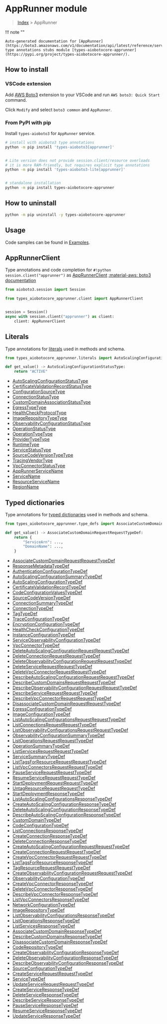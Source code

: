 # AppRunner module

> [Index](../README.md) > AppRunner


!!! note ""

    Auto-generated documentation for [AppRunner](https://boto3.amazonaws.com/v1/documentation/api/latest/reference/services/apprunner.html#AppRunner)
    type annotations stubs module [types-aiobotocore-apprunner](https://pypi.org/project/types-aiobotocore-apprunner/).

## How to install

### VSCode extension

Add [AWS Boto3](https://marketplace.visualstudio.com/items?itemName=Boto3typed.boto3-ide)
extension to your VSCode and run `AWS boto3: Quick Start` command.

Click `Modify` and select `boto3 common` and `AppRunner`.

### From PyPI with pip

Install `types-aioboto3` for `AppRunner` service.

```bash
# install with aioboto3 type annotations
python -m pip install 'types-aioboto3[apprunner]'


# Lite version does not provide session.client/resource overloads
# it is more RAM-friendly, but requires explicit type annotations
python -m pip install 'types-aioboto3-lite[apprunner]'


# standalone installation
python -m pip install types-aiobotocore-apprunner
```



## How to uninstall

```bash
python -m pip uninstall -y types-aiobotocore-apprunner
```

## Usage

Code samples can be found in [Examples](./usage.md).

## AppRunnerClient

Type annotations and code completion for  `#!python session.client("apprunner")` as [AppRunnerClient](./client.md)
[:material-aws: boto3 documentation](https://boto3.amazonaws.com/v1/documentation/api/latest/reference/services/apprunner.html#AppRunner.Client)

```python title="Usage example"
from aioboto3.session import Session

from types_aiobotocore_apprunner.client import AppRunnerClient


session = Session()
async with session.client("apprunner") as client:
    client: AppRunnerClient
```








## Literals

Type annotations for [literals](./literals.md) used in methods and schema.

```python title="Usage example"
from types_aiobotocore_apprunner.literals import AutoScalingConfigurationStatusType

def get_value() -> AutoScalingConfigurationStatusType:
    return "ACTIVE"
```

- [AutoScalingConfigurationStatusType](./literals.md#autoscalingconfigurationstatustype)
- [CertificateValidationRecordStatusType](./literals.md#certificatevalidationrecordstatustype)
- [ConfigurationSourceType](./literals.md#configurationsourcetype)
- [ConnectionStatusType](./literals.md#connectionstatustype)
- [CustomDomainAssociationStatusType](./literals.md#customdomainassociationstatustype)
- [EgressTypeType](./literals.md#egresstypetype)
- [HealthCheckProtocolType](./literals.md#healthcheckprotocoltype)
- [ImageRepositoryTypeType](./literals.md#imagerepositorytypetype)
- [ObservabilityConfigurationStatusType](./literals.md#observabilityconfigurationstatustype)
- [OperationStatusType](./literals.md#operationstatustype)
- [OperationTypeType](./literals.md#operationtypetype)
- [ProviderTypeType](./literals.md#providertypetype)
- [RuntimeType](./literals.md#runtimetype)
- [ServiceStatusType](./literals.md#servicestatustype)
- [SourceCodeVersionTypeType](./literals.md#sourcecodeversiontypetype)
- [TracingVendorType](./literals.md#tracingvendortype)
- [VpcConnectorStatusType](./literals.md#vpcconnectorstatustype)
- [AppRunnerServiceName](./literals.md#apprunnerservicename)
- [ServiceName](./literals.md#servicename)
- [ResourceServiceName](./literals.md#resourceservicename)
- [RegionName](./literals.md#regionname)




## Typed dictionaries

Type annotations for [typed dictionaries](./type_defs.md) used in methods and schema.

```python title="Usage example"
from types_aiobotocore_apprunner.type_defs import AssociateCustomDomainRequestRequestTypeDef

def get_value() -> AssociateCustomDomainRequestRequestTypeDef:
    return {
        "ServiceArn": ...,
        "DomainName": ...,
    }
```

- [AssociateCustomDomainRequestRequestTypeDef](./type_defs.md#associatecustomdomainrequestrequesttypedef)
- [ResponseMetadataTypeDef](./type_defs.md#responsemetadatatypedef)
- [AuthenticationConfigurationTypeDef](./type_defs.md#authenticationconfigurationtypedef)
- [AutoScalingConfigurationSummaryTypeDef](./type_defs.md#autoscalingconfigurationsummarytypedef)
- [AutoScalingConfigurationTypeDef](./type_defs.md#autoscalingconfigurationtypedef)
- [CertificateValidationRecordTypeDef](./type_defs.md#certificatevalidationrecordtypedef)
- [CodeConfigurationValuesTypeDef](./type_defs.md#codeconfigurationvaluestypedef)
- [SourceCodeVersionTypeDef](./type_defs.md#sourcecodeversiontypedef)
- [ConnectionSummaryTypeDef](./type_defs.md#connectionsummarytypedef)
- [ConnectionTypeDef](./type_defs.md#connectiontypedef)
- [TagTypeDef](./type_defs.md#tagtypedef)
- [TraceConfigurationTypeDef](./type_defs.md#traceconfigurationtypedef)
- [EncryptionConfigurationTypeDef](./type_defs.md#encryptionconfigurationtypedef)
- [HealthCheckConfigurationTypeDef](./type_defs.md#healthcheckconfigurationtypedef)
- [InstanceConfigurationTypeDef](./type_defs.md#instanceconfigurationtypedef)
- [ServiceObservabilityConfigurationTypeDef](./type_defs.md#serviceobservabilityconfigurationtypedef)
- [VpcConnectorTypeDef](./type_defs.md#vpcconnectortypedef)
- [DeleteAutoScalingConfigurationRequestRequestTypeDef](./type_defs.md#deleteautoscalingconfigurationrequestrequesttypedef)
- [DeleteConnectionRequestRequestTypeDef](./type_defs.md#deleteconnectionrequestrequesttypedef)
- [DeleteObservabilityConfigurationRequestRequestTypeDef](./type_defs.md#deleteobservabilityconfigurationrequestrequesttypedef)
- [DeleteServiceRequestRequestTypeDef](./type_defs.md#deleteservicerequestrequesttypedef)
- [DeleteVpcConnectorRequestRequestTypeDef](./type_defs.md#deletevpcconnectorrequestrequesttypedef)
- [DescribeAutoScalingConfigurationRequestRequestTypeDef](./type_defs.md#describeautoscalingconfigurationrequestrequesttypedef)
- [DescribeCustomDomainsRequestRequestTypeDef](./type_defs.md#describecustomdomainsrequestrequesttypedef)
- [DescribeObservabilityConfigurationRequestRequestTypeDef](./type_defs.md#describeobservabilityconfigurationrequestrequesttypedef)
- [DescribeServiceRequestRequestTypeDef](./type_defs.md#describeservicerequestrequesttypedef)
- [DescribeVpcConnectorRequestRequestTypeDef](./type_defs.md#describevpcconnectorrequestrequesttypedef)
- [DisassociateCustomDomainRequestRequestTypeDef](./type_defs.md#disassociatecustomdomainrequestrequesttypedef)
- [EgressConfigurationTypeDef](./type_defs.md#egressconfigurationtypedef)
- [ImageConfigurationTypeDef](./type_defs.md#imageconfigurationtypedef)
- [ListAutoScalingConfigurationsRequestRequestTypeDef](./type_defs.md#listautoscalingconfigurationsrequestrequesttypedef)
- [ListConnectionsRequestRequestTypeDef](./type_defs.md#listconnectionsrequestrequesttypedef)
- [ListObservabilityConfigurationsRequestRequestTypeDef](./type_defs.md#listobservabilityconfigurationsrequestrequesttypedef)
- [ObservabilityConfigurationSummaryTypeDef](./type_defs.md#observabilityconfigurationsummarytypedef)
- [ListOperationsRequestRequestTypeDef](./type_defs.md#listoperationsrequestrequesttypedef)
- [OperationSummaryTypeDef](./type_defs.md#operationsummarytypedef)
- [ListServicesRequestRequestTypeDef](./type_defs.md#listservicesrequestrequesttypedef)
- [ServiceSummaryTypeDef](./type_defs.md#servicesummarytypedef)
- [ListTagsForResourceRequestRequestTypeDef](./type_defs.md#listtagsforresourcerequestrequesttypedef)
- [ListVpcConnectorsRequestRequestTypeDef](./type_defs.md#listvpcconnectorsrequestrequesttypedef)
- [PauseServiceRequestRequestTypeDef](./type_defs.md#pauseservicerequestrequesttypedef)
- [ResumeServiceRequestRequestTypeDef](./type_defs.md#resumeservicerequestrequesttypedef)
- [StartDeploymentRequestRequestTypeDef](./type_defs.md#startdeploymentrequestrequesttypedef)
- [UntagResourceRequestRequestTypeDef](./type_defs.md#untagresourcerequestrequesttypedef)
- [StartDeploymentResponseTypeDef](./type_defs.md#startdeploymentresponsetypedef)
- [ListAutoScalingConfigurationsResponseTypeDef](./type_defs.md#listautoscalingconfigurationsresponsetypedef)
- [CreateAutoScalingConfigurationResponseTypeDef](./type_defs.md#createautoscalingconfigurationresponsetypedef)
- [DeleteAutoScalingConfigurationResponseTypeDef](./type_defs.md#deleteautoscalingconfigurationresponsetypedef)
- [DescribeAutoScalingConfigurationResponseTypeDef](./type_defs.md#describeautoscalingconfigurationresponsetypedef)
- [CustomDomainTypeDef](./type_defs.md#customdomaintypedef)
- [CodeConfigurationTypeDef](./type_defs.md#codeconfigurationtypedef)
- [ListConnectionsResponseTypeDef](./type_defs.md#listconnectionsresponsetypedef)
- [CreateConnectionResponseTypeDef](./type_defs.md#createconnectionresponsetypedef)
- [DeleteConnectionResponseTypeDef](./type_defs.md#deleteconnectionresponsetypedef)
- [CreateAutoScalingConfigurationRequestRequestTypeDef](./type_defs.md#createautoscalingconfigurationrequestrequesttypedef)
- [CreateConnectionRequestRequestTypeDef](./type_defs.md#createconnectionrequestrequesttypedef)
- [CreateVpcConnectorRequestRequestTypeDef](./type_defs.md#createvpcconnectorrequestrequesttypedef)
- [ListTagsForResourceResponseTypeDef](./type_defs.md#listtagsforresourceresponsetypedef)
- [TagResourceRequestRequestTypeDef](./type_defs.md#tagresourcerequestrequesttypedef)
- [CreateObservabilityConfigurationRequestRequestTypeDef](./type_defs.md#createobservabilityconfigurationrequestrequesttypedef)
- [ObservabilityConfigurationTypeDef](./type_defs.md#observabilityconfigurationtypedef)
- [CreateVpcConnectorResponseTypeDef](./type_defs.md#createvpcconnectorresponsetypedef)
- [DeleteVpcConnectorResponseTypeDef](./type_defs.md#deletevpcconnectorresponsetypedef)
- [DescribeVpcConnectorResponseTypeDef](./type_defs.md#describevpcconnectorresponsetypedef)
- [ListVpcConnectorsResponseTypeDef](./type_defs.md#listvpcconnectorsresponsetypedef)
- [NetworkConfigurationTypeDef](./type_defs.md#networkconfigurationtypedef)
- [ImageRepositoryTypeDef](./type_defs.md#imagerepositorytypedef)
- [ListObservabilityConfigurationsResponseTypeDef](./type_defs.md#listobservabilityconfigurationsresponsetypedef)
- [ListOperationsResponseTypeDef](./type_defs.md#listoperationsresponsetypedef)
- [ListServicesResponseTypeDef](./type_defs.md#listservicesresponsetypedef)
- [AssociateCustomDomainResponseTypeDef](./type_defs.md#associatecustomdomainresponsetypedef)
- [DescribeCustomDomainsResponseTypeDef](./type_defs.md#describecustomdomainsresponsetypedef)
- [DisassociateCustomDomainResponseTypeDef](./type_defs.md#disassociatecustomdomainresponsetypedef)
- [CodeRepositoryTypeDef](./type_defs.md#coderepositorytypedef)
- [CreateObservabilityConfigurationResponseTypeDef](./type_defs.md#createobservabilityconfigurationresponsetypedef)
- [DeleteObservabilityConfigurationResponseTypeDef](./type_defs.md#deleteobservabilityconfigurationresponsetypedef)
- [DescribeObservabilityConfigurationResponseTypeDef](./type_defs.md#describeobservabilityconfigurationresponsetypedef)
- [SourceConfigurationTypeDef](./type_defs.md#sourceconfigurationtypedef)
- [CreateServiceRequestRequestTypeDef](./type_defs.md#createservicerequestrequesttypedef)
- [ServiceTypeDef](./type_defs.md#servicetypedef)
- [UpdateServiceRequestRequestTypeDef](./type_defs.md#updateservicerequestrequesttypedef)
- [CreateServiceResponseTypeDef](./type_defs.md#createserviceresponsetypedef)
- [DeleteServiceResponseTypeDef](./type_defs.md#deleteserviceresponsetypedef)
- [DescribeServiceResponseTypeDef](./type_defs.md#describeserviceresponsetypedef)
- [PauseServiceResponseTypeDef](./type_defs.md#pauseserviceresponsetypedef)
- [ResumeServiceResponseTypeDef](./type_defs.md#resumeserviceresponsetypedef)
- [UpdateServiceResponseTypeDef](./type_defs.md#updateserviceresponsetypedef)

